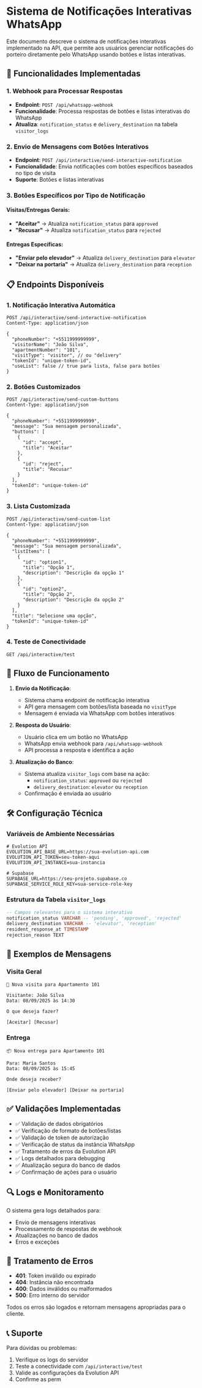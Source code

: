 # Sistema de Notificações Interativas WhatsApp

Este documento descreve o sistema de notificações interativas implementado na API, que permite aos usuários gerenciar notificações do porteiro diretamente pelo WhatsApp usando botões e listas interativas.

## 🚀 Funcionalidades Implementadas

### 1. Webhook para Processar Respostas
- **Endpoint**: `POST /api/whatsapp-webhook`
- **Funcionalidade**: Processa respostas de botões e listas interativas do WhatsApp
- **Atualiza**: `notification_status` e `delivery_destination` na tabela `visitor_logs`

### 2. Envio de Mensagens com Botões Interativos
- **Endpoint**: `POST /api/interactive/send-interactive-notification`
- **Funcionalidade**: Envia notificações com botões específicos baseados no tipo de visita
- **Suporte**: Botões e listas interativas

### 3. Botões Específicos por Tipo de Notificação

#### Visitas/Entregas Gerais:
- **"Aceitar"** → Atualiza `notification_status` para `approved`
- **"Recusar"** → Atualiza `notification_status` para `rejected`

#### Entregas Específicas:
- **"Enviar pelo elevador"** → Atualiza `delivery_destination` para `elevator`
- **"Deixar na portaria"** → Atualiza `delivery_destination` para `reception`

## 📋 Endpoints Disponíveis

### 1. Notificação Interativa Automática
```http
POST /api/interactive/send-interactive-notification
Content-Type: application/json

{
  "phoneNumber": "+5511999999999",
  "visitorName": "João Silva",
  "apartmentNumber": "101",
  "visitType": "visitor", // ou "delivery"
  "tokenId": "unique-token-id",
  "useList": false // true para lista, false para botões
}
```

### 2. Botões Customizados
```http
POST /api/interactive/send-custom-buttons
Content-Type: application/json

{
  "phoneNumber": "+5511999999999",
  "message": "Sua mensagem personalizada",
  "buttons": [
    {
      "id": "accept",
      "title": "Aceitar"
    },
    {
      "id": "reject",
      "title": "Recusar"
    }
  ],
  "tokenId": "unique-token-id"
}
```

### 3. Lista Customizada
```http
POST /api/interactive/send-custom-list
Content-Type: application/json

{
  "phoneNumber": "+5511999999999",
  "message": "Sua mensagem personalizada",
  "listItems": [
    {
      "id": "option1",
      "title": "Opção 1",
      "description": "Descrição da opção 1"
    },
    {
      "id": "option2",
      "title": "Opção 2",
      "description": "Descrição da opção 2"
    }
  ],
  "title": "Selecione uma opção",
  "tokenId": "unique-token-id"
}
```

### 4. Teste de Conectividade
```http
GET /api/interactive/test
```

## 🔄 Fluxo de Funcionamento

1. **Envio da Notificação**:
   - Sistema chama endpoint de notificação interativa
   - API gera mensagem com botões/lista baseada no `visitType`
   - Mensagem é enviada via WhatsApp com botões interativos

2. **Resposta do Usuário**:
   - Usuário clica em um botão no WhatsApp
   - WhatsApp envia webhook para `/api/whatsapp-webhook`
   - API processa a resposta e identifica a ação

3. **Atualização do Banco**:
   - Sistema atualiza `visitor_logs` com base na ação:
     - `notification_status`: `approved` ou `rejected`
     - `delivery_destination`: `elevator` ou `reception`
   - Confirmação é enviada ao usuário

## 🛠️ Configuração Técnica

### Variáveis de Ambiente Necessárias
```env
# Evolution API
EVOLUTION_API_BASE_URL=https://sua-evolution-api.com
EVOLUTION_API_TOKEN=seu-token-aqui
EVOLUTION_API_INSTANCE=sua-instancia

# Supabase
SUPABASE_URL=https://seu-projeto.supabase.co
SUPABASE_SERVICE_ROLE_KEY=sua-service-role-key
```

### Estrutura da Tabela `visitor_logs`
```sql
-- Campos relevantes para o sistema interativo
notification_status VARCHAR -- 'pending', 'approved', 'rejected'
delivery_destination VARCHAR -- 'elevator', 'reception'
resident_response_at TIMESTAMP
rejection_reason TEXT
```

## 📱 Exemplos de Mensagens

### Visita Geral
```
🔔 Nova visita para Apartamento 101

Visitante: João Silva
Data: 08/09/2025 às 14:30

O que deseja fazer?

[Aceitar] [Recusar]
```

### Entrega
```
📦 Nova entrega para Apartamento 101

Para: Maria Santos
Data: 08/09/2025 às 15:45

Onde deseja receber?

[Enviar pelo elevador] [Deixar na portaria]
```

## ✅ Validações Implementadas

- ✅ Validação de dados obrigatórios
- ✅ Verificação de formato de botões/listas
- ✅ Validação de token de autorização
- ✅ Verificação de status da instância WhatsApp
- ✅ Tratamento de erros da Evolution API
- ✅ Logs detalhados para debugging
- ✅ Atualização segura do banco de dados
- ✅ Confirmação de ações para o usuário

## 🔍 Logs e Monitoramento

O sistema gera logs detalhados para:
- Envio de mensagens interativas
- Processamento de respostas de webhook
- Atualizações no banco de dados
- Erros e exceções

## 🚨 Tratamento de Erros

- **401**: Token inválido ou expirado
- **404**: Instância não encontrada
- **400**: Dados inválidos ou malformados
- **500**: Erro interno do servidor

Todos os erros são logados e retornam mensagens apropriadas para o cliente.

## 📞 Suporte

Para dúvidas ou problemas:
1. Verifique os logs do servidor
2. Teste a conectividade com `/api/interactive/test`
3. Valide as configurações da Evolution API
4. Confirme as perm